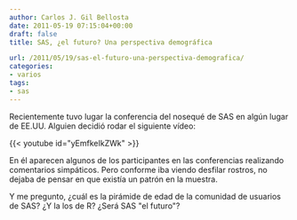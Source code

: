 ```yaml
---
author: Carlos J. Gil Bellosta
date: 2011-05-19 07:15:04+00:00
draft: false
title: SAS, ¿el futuro? Una perspectiva demográfica

url: /2011/05/19/sas-el-futuro-una-perspectiva-demografica/
categories:
- varios
tags:
- sas
---
```


Recientemente tuvo lugar la conferencia del nosequé de SAS en algún lugar de EE.UU. Alguien decidió rodar el siguiente vídeo:

{{< youtube id="yEmfkeIkZWk" >}}

En él aparecen algunos de los participantes en las conferencias realizando comentarios simpáticos. Pero conforme iba viendo desfilar rostros, no dejaba de pensar en que existía un patrón en la muestra.

Y me pregunto, ¿cuál es la pirámide de edad de la comunidad de usuarios de SAS? ¿Y la los de R? ¿Será SAS "el futuro"?
